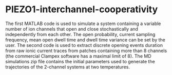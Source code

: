 # PIEZO1-interchannel-cooperativity
The first MATLAB code is used to simulate a system containing a variable number of ion channels that open and close stochastically and independently from each other. The open probability, current sampling frequency, mean open dwell time and dwell time variance can be set by the user.
The second code is used to extract discrete opening events duration from raw ionic current traces from patches containing more than 8 channels (the commercial Clampex software has a maximal limit of 8).
The MD simulations zip file contains the initial parameters used to generate the trajectories of the 2-channel systems at two temperatures.

